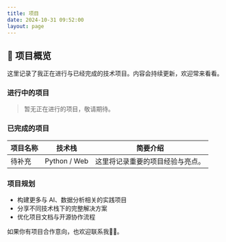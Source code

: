 ```yaml
---
title: 项目
date: 2024-10-31 09:52:00
layout: page
---
```


## 🚀 项目概览

这里记录了我正在进行与已经完成的技术项目。内容会持续更新，欢迎常来看看。

### 进行中的项目

> 暂无正在进行的项目，敬请期待。

### 已完成的项目

| 项目名称 | 技术栈 | 简要介绍 |
| -------- | ------ | -------- |
| 待补充 | Python / Web | 这里将记录重要的项目经验与亮点。 |

### 项目规划

- 构建更多与 AI、数据分析相关的实践项目
- 分享不同技术栈下的完整解决方案
- 优化项目文档与开源协作流程

如果你有项目合作意向，也欢迎联系我👨‍💻。
